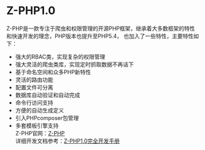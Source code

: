 # Z-PHP1.0
Z-PHP是一款专注于爬虫和权限管理的开源PHP框架，继承着大多数框架的特性和快速开发的理念，PHP版本也提升至PHP5.4， 也加入了一些特性，主要特性如下：<br>
* 强大的RBAC类，实现复杂的权限管理
* 强大灵活的爬虫类库，实现定时抓取数据不再话下
* 基于命名空间和众多PHP新特性
* 灵活的路由功能
* 配置文件可分离
* 数据库自动验证和自动完成
* 命令行访问支持
* 方便的自动生成定义
* 引入PHPcomposer包管理
* 多套模板引擎支持<br>
Z-PHP官网：[Z-PHP](http://zphp.5lazy.cn "Z-PHP")
<br>详细开发文档参考：[Z-PHP1.0完全开发手册](http://doc.5lazy.cn "Z-PHP1.0")